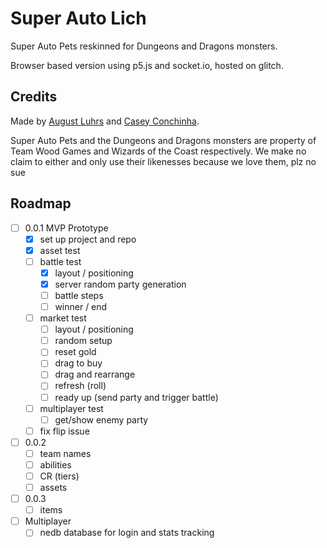 # Super Auto Lich

Super Auto Pets reskinned for Dungeons and Dragons monsters.

Browser based version using p5.js and socket.io, hosted on glitch.

## Credits

Made by [August Luhrs](https://augustluhrs.art) and [Casey Conchinha](https://kccon.ch).

Super Auto Pets and the Dungeons and Dragons monsters are property of Team Wood Games and Wizards of the Coast respectively. We make no claim to either and only use their likenesses because we love them, plz no sue


## Roadmap
- [ ] 0.0.1 MVP Prototype
  - [X] set up project and repo
  - [X] asset test
  - [ ] battle test
    - [X] layout / positioning
    - [X] server random party generation
    - [ ] battle steps
    - [ ] winner / end
  - [ ] market test
    - [ ] layout / positioning
    - [ ] random setup
    - [ ] reset gold
    - [ ] drag to buy
    - [ ] drag and rearrange
    - [ ] refresh (roll)
    - [ ] ready up (send party and trigger battle)
  - [ ] multiplayer test
    - [ ] get/show enemy party
  - [ ] fix flip issue
- [ ] 0.0.2
  - [ ] team names
  - [ ] abilities
  - [ ] CR (tiers)
  - [ ] assets
- [ ] 0.0.3
  - [ ] items
- [ ] Multiplayer
  - [ ] nedb database for login and stats tracking